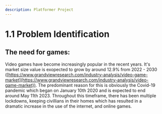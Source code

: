```yaml
---
description: Platformer Project
---
```


# 1.1 Problem Identification

## The need for games:

Video games have become increasingly popular in the recent years. It's market size value is exopected to grow by around 12.9% from 2022 - 2030 ([https://www.grandviewresearch.com/industry-analysis/video-game-market](https://www.grandviewresearch.com/industry-analysis/video-game-market)). The predominant reason for this is obviously the Covid-19 pandemic which began on January 10th 2020 and is expected to end around May 11th 2023. Throughout this timeframe, there has been multiple lockdowns, keeping civillians in their homes which has resulted in a dramatic increase in the use of the internet, and online games.

